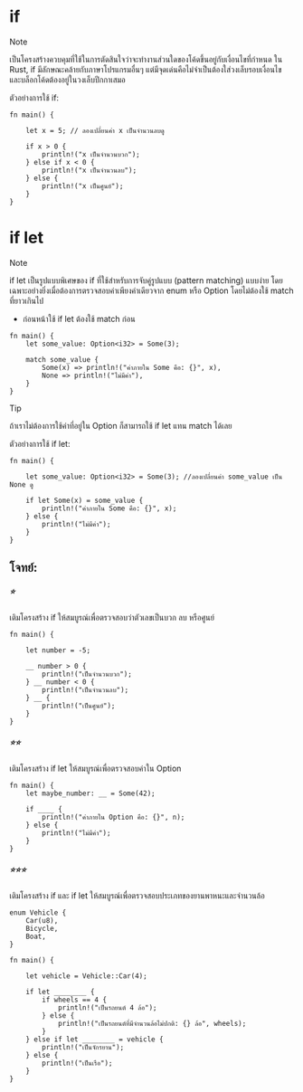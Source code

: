 # if

> [!NOTE] 
> เป็นโครงสร้างควบคุมที่ใช้ในการตัดสินใจว่าจะทำงานส่วนใดของโค้ดขึ้นอยู่กับเงื่อนไขที่กำหนด ใน Rust, if มีลักษณะคล้ายกับภาษาโปรแกรมอื่นๆ แต่มีจุดเด่นคือไม่จำเป็นต้องใส่วงเล็บรอบเงื่อนไข และบล็อกโค้ดต้องอยู่ในวงเล็บปีกกาเสมอ

ตัวอย่างการใช้ if:

```rust, editable
fn main() {

    let x = 5; // ลองเปลี่ยนค่า x เป็นจำนวนลบดู

    if x > 0 {
        println!("x เป็นจำนวนบวก");
    } else if x < 0 {
        println!("x เป็นจำนวนลบ");
    } else {
        println!("x เป็นศูนย์");
    }
}
```

# if let

> [!NOTE]
> if let เป็นรูปแบบพิเศษของ if ที่ใช้สำหรับการจับคู่รูปแบบ (pattern matching) แบบง่าย โดยเฉพาะอย่างยิ่งเมื่อต้องการตรวจสอบค่าเพียงค่าเดียวจาก enum หรือ Option โดยไม่ต้องใช้ match ที่ยาวเกินไป

- ก่อนหน้าใช้ if let ต้องใช้ match ก่อน
```rust, editable
fn main() {
    let some_value: Option<i32> = Some(3);

    match some_value {
        Some(x) => println!("ค่าภายใน Some คือ: {}", x),
        None => println!("ไม่มีค่า"),
    }
}
```
> [!TIP]
> ถ้าเราไม่ต้องการใช้ค่าที่อยู่ใน Option ก็สามารถใช้ if let แทน match ได้เลย

ตัวอย่างการใช้ if let:

```rust, editable
fn main() {

    let some_value: Option<i32> = Some(3); //ลองเปลี่ยนค่า some_value เป็น None ดู

    if let Some(x) = some_value {
        println!("ค่าภายใน Some คือ: {}", x);
    } else {
        println!("ไม่มีค่า");
    }
}
```

## โจทย์:

##### ⭐️
เติมโครงสร้าง if ให้สมบูรณ์เพื่อตรวจสอบว่าตัวเลขเป็นบวก ลบ หรือศูนย์

```rust, editable
fn main() {

    let number = -5;

    __ number > 0 {
        println!("เป็นจำนวนบวก");
    } __ number < 0 {
        println!("เป็นจำนวนลบ");
    } __ {
        println!("เป็นศูนย์");
    }
}
```

##### ⭐️⭐️

เติมโครงสร้าง if let ให้สมบูรณ์เพื่อตรวจสอบค่าใน Option

```rust, editable
fn main() {
    let maybe_number: __ = Some(42);

    if ____ {
        println!("ค่าภายใน Option คือ: {}", n);
    } else {
        println!("ไม่มีค่า");
    }
}
```

##### ⭐️⭐️⭐️

เติมโครงสร้าง if และ if let ให้สมบูรณ์เพื่อตรวจสอบประเภทของยานพาหนะและจำนวนล้อ

```rust, editable
enum Vehicle {
    Car(u8),
    Bicycle,
    Boat,
}

fn main() {

    let vehicle = Vehicle::Car(4);
    
    if let ________ {
        if wheels == 4 {
            println!("เป็นรถยนต์ 4 ล้อ");
        } else {
            println!("เป็นรถยนต์ที่มีจำนวนล้อไม่ปกติ: {} ล้อ", wheels);
        }
    } else if let ________ = vehicle {
        println!("เป็นจักรยาน");
    } else {
        println!("เป็นเรือ");
    }
}
```
